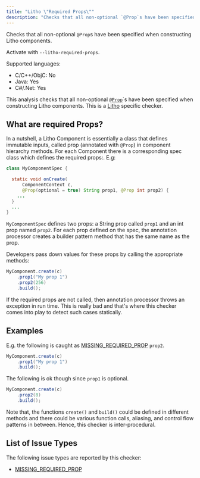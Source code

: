 ```yaml
---
title: "Litho \"Required Props\""
description: "Checks that all non-optional `@Prop`s have been specified when constructing Litho components."
---
```


Checks that all non-optional `@Prop`s have been specified when constructing Litho components.

Activate with `--litho-required-props`.

Supported languages:
- C/C++/ObjC: No
- Java: Yes
- C#/.Net: Yes

This analysis checks that all non-optional [`@Prop`](https://fblitho.com/docs/props)`s have been specified when constructing Litho components. This is a [Litho](https://fblitho.com/) specific checker.


## What are required Props?
In a nutshell, a Litho Component is essentially a class that defines immutable inputs, called prop (annotated with `@Prop`) in component hierarchy methods. For each Component there is a corresponding spec class which defines the required props:. E.g:

```java
class MyComponentSpec {

  static void onCreate(
      ComponentContext c,
      @Prop(optional = true) String prop1, @Prop int prop2) {
    ...
  }
  ...
}
```

`MyComponentSpec` defines two props: a String prop called `prop1` and an int prop named `prop2`. For each prop defined on the spec, the annotation processor creates a builder pattern method that has the same name as the prop.

Developers pass down values for these props by calling the appropriate methods:

```java
MyComponent.create(c)
    .prop1("My prop 1")
    .prop2(256)
    .build();
```

If the required props are not called, then annotation processor throws an exception in run time. This is really bad and that's where this checker comes into play to detect such cases statically.


## Examples

E.g. the following is caught as [MISSING_REQUIRED_PROP](/docs/all-issue-types#missing_required_prop) `prop2`.

```java
MyComponent.create(c)
    .prop1("My prop 1")
    .build();
```

The following is ok though since `prop1` is optional.

```java
MyComponent.create(c)
    .prop2(8)
    .build();
```

Note that, the functions `create()` and `build()` could be defined in different methods and there could be various function calls, aliasing, and control flow patterns in between. Hence, this checker is inter-procedural.


## List of Issue Types

The following issue types are reported by this checker:
- [MISSING_REQUIRED_PROP](/docs/all-issue-types#missing_required_prop)
